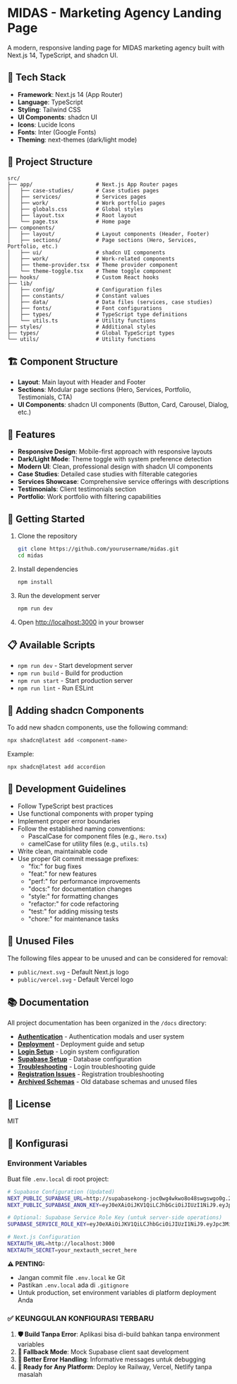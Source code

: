 # MIDAS - Marketing Agency Landing Page

A modern, responsive landing page for MIDAS marketing agency built with Next.js 14, TypeScript, and shadcn UI.

## 🚀 Tech Stack

- **Framework**: Next.js 14 (App Router)
- **Language**: TypeScript
- **Styling**: Tailwind CSS
- **UI Components**: shadcn UI
- **Icons**: Lucide Icons
- **Fonts**: Inter (Google Fonts)
- **Theming**: next-themes (dark/light mode)

## 📁 Project Structure

```
src/
├── app/                    # Next.js App Router pages
│   ├── case-studies/       # Case studies pages
│   ├── services/           # Services pages
│   ├── work/               # Work portfolio pages
│   ├── globals.css         # Global styles
│   ├── layout.tsx          # Root layout
│   └── page.tsx            # Home page
├── components/
│   ├── layout/             # Layout components (Header, Footer)
│   ├── sections/           # Page sections (Hero, Services, Portfolio, etc.)
│   ├── ui/                 # shadcn UI components
│   ├── work/               # Work-related components
│   ├── theme-provider.tsx  # Theme provider component
│   └── theme-toggle.tsx    # Theme toggle component
├── hooks/                  # Custom React hooks
├── lib/
│   ├── config/             # Configuration files
│   ├── constants/          # Constant values
│   ├── data/               # Data files (services, case studies)
│   ├── fonts/              # Font configurations
│   ├── types/              # TypeScript type definitions
│   └── utils.ts            # Utility functions
├── styles/                 # Additional styles
├── types/                  # Global TypeScript types
└── utils/                  # Utility functions
```

## 🏗️ Component Structure

- **Layout**: Main layout with Header and Footer
- **Sections**: Modular page sections (Hero, Services, Portfolio, Testimonials, CTA)
- **UI Components**: shadcn UI components (Button, Card, Carousel, Dialog, etc.)

## 🎨 Features

- **Responsive Design**: Mobile-first approach with responsive layouts
- **Dark/Light Mode**: Theme toggle with system preference detection
- **Modern UI**: Clean, professional design with shadcn UI components
- **Case Studies**: Detailed case studies with filterable categories
- **Services Showcase**: Comprehensive service offerings with descriptions
- **Testimonials**: Client testimonials section
- **Portfolio**: Work portfolio with filtering capabilities

## 🚦 Getting Started

1. Clone the repository
   ```bash
   git clone https://github.com/yourusername/midas.git
   cd midas
   ```

2. Install dependencies
   ```bash
   npm install
   ```

3. Run the development server
   ```bash
   npm run dev
   ```

4. Open [http://localhost:3000](http://localhost:3000) in your browser

## 📋 Available Scripts

- `npm run dev` - Start development server
- `npm run build` - Build for production
- `npm run start` - Start production server
- `npm run lint` - Run ESLint

## 🧩 Adding shadcn Components

To add new shadcn components, use the following command:

```bash
npx shadcn@latest add <component-name>
```

Example:
```bash
npx shadcn@latest add accordion
```

## 📝 Development Guidelines

- Follow TypeScript best practices
- Use functional components with proper typing
- Implement proper error boundaries
- Follow the established naming conventions:
  - PascalCase for component files (e.g., `Hero.tsx`)
  - camelCase for utility files (e.g., `utils.ts`)
- Write clean, maintainable code
- Use proper Git commit message prefixes:
  - "fix:" for bug fixes
  - "feat:" for new features
  - "perf:" for performance improvements
  - "docs:" for documentation changes
  - "style:" for formatting changes
  - "refactor:" for code refactoring
  - "test:" for adding missing tests
  - "chore:" for maintenance tasks

## 🧹 Unused Files

The following files appear to be unused and can be considered for removal:
- `public/next.svg` - Default Next.js logo
- `public/vercel.svg` - Default Vercel logo

## 📚 Documentation

All project documentation has been organized in the `/docs` directory:

- **[Authentication](docs/AUTH_MODALS.md)** - Authentication modals and user system
- **[Deployment](docs/DEPLOYMENT.md)** - Deployment guide and setup
- **[Login Setup](docs/MIDA_LOGIN_SETUP.md)** - Login system configuration
- **[Supabase Setup](docs/SUPABASE_SETUP.md)** - Database configuration
- **[Troubleshooting](docs/TROUBLESHOOTING_LOGIN.md)** - Login troubleshooting guide
- **[Registration Issues](docs/TROUBLESHOOTING_REGISTRASI.md)** - Registration troubleshooting
- **[Archived Schemas](docs/archived-schemas/)** - Old database schemas and unused files

## 📄 License

MIT

## 🔧 Konfigurasi

### Environment Variables

Buat file `.env.local` di root project:

```bash
# Supabase Configuration (Updated)
NEXT_PUBLIC_SUPABASE_URL=http://supabasekong-joc0wg4wkwo8o48swgswgo0g.217.15.164.63.sslip.io
NEXT_PUBLIC_SUPABASE_ANON_KEY=eyJ0eXAiOiJKV1QiLCJhbGciOiJIUzI1NiJ9.eyJpc3MiOiJzdXBhYmFzZSIsImlhdCI6MTc0ODk0MDEyMCwiZXhwIjo0OTA0NjEzNzIwLCJyb2xlIjoiYW5vbiJ9.s0n5WLXlYRMK-Zk09DAgazMbdHzqIQAqLTHrid068mU

# Optional: Supabase Service Role Key (untuk server-side operations)
SUPABASE_SERVICE_ROLE_KEY=eyJ0eXAiOiJKV1QiLCJhbGciOiJIUzI1NiJ9.eyJpc3MiOiJzdXBhYmFzZSIsImlhdCI6MTc0ODk0MDEyMCwiZXhwIjo0OTA0NjEzNzIwLCJyb2xlIjoic2VydmljZV9yb2xlIn0.j_gG3Pz6qnmVjvrQK9ab313Wl2HdJ96sbOkx-rxYQYc

# Next.js Configuration
NEXTAUTH_URL=http://localhost:3000
NEXTAUTH_SECRET=your_nextauth_secret_here
```

**⚠️ PENTING:** 
- Jangan commit file `.env.local` ke Git
- Pastikan `.env.local` ada di `.gitignore`
- Untuk production, set environment variables di platform deployment Anda

### ✅ **KEUNGGULAN KONFIGURASI TERBARU**

1. **🛡️ Build Tanpa Error**: Aplikasi bisa di-build bahkan tanpa environment variables
2. **🔄 Fallback Mode**: Mock Supabase client saat development 
3. **📝 Better Error Handling**: Informative messages untuk debugging
4. **🚀 Ready for Any Platform**: Deploy ke Railway, Vercel, Netlify tanpa masalah
